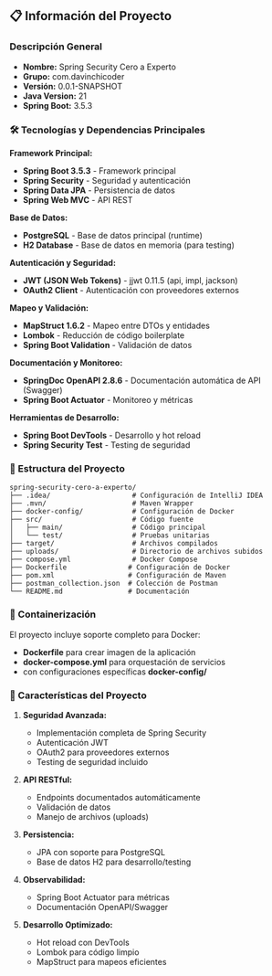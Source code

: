 ## 📋 **Información del Proyecto**

### **Descripción General**

- **Nombre:** Spring Security Cero a Experto
- **Grupo:** com.davinchicoder
- **Versión:** 0.0.1-SNAPSHOT
- **Java Version:** 21
- **Spring Boot:** 3.5.3

### **🛠️ Tecnologías y Dependencias Principales**

**Framework Principal:**

- **Spring Boot 3.5.3** - Framework principal
- **Spring Security** - Seguridad y autenticación
- **Spring Data JPA** - Persistencia de datos
- **Spring Web MVC** - API REST

**Base de Datos:**

- **PostgreSQL** - Base de datos principal (runtime)
- **H2 Database** - Base de datos en memoria (para testing)

**Autenticación y Seguridad:**

- **JWT (JSON Web Tokens)** - jjwt 0.11.5 (api, impl, jackson)
- **OAuth2 Client** - Autenticación con proveedores externos

**Mapeo y Validación:**

- **MapStruct 1.6.2** - Mapeo entre DTOs y entidades
- **Lombok** - Reducción de código boilerplate
- **Spring Boot Validation** - Validación de datos

**Documentación y Monitoreo:**

- **SpringDoc OpenAPI 2.8.6** - Documentación automática de API (Swagger)
- **Spring Boot Actuator** - Monitoreo y métricas

**Herramientas de Desarrollo:**

- **Spring Boot DevTools** - Desarrollo y hot reload
- **Spring Security Test** - Testing de seguridad

### **📁 Estructura del Proyecto**

``` 
spring-security-cero-a-experto/
├── .idea/                    # Configuración de IntelliJ IDEA
├── .mvn/                     # Maven Wrapper
├── docker-config/            # Configuración de Docker
├── src/                      # Código fuente
│   ├── main/                 # Código principal
│   └── test/                 # Pruebas unitarias
├── target/                   # Archivos compilados
├── uploads/                  # Directorio de archivos subidos
├── compose.yml               # Docker Compose
├── Dockerfile               # Configuración de Docker
├── pom.xml                  # Configuración de Maven
├── postman_collection.json  # Colección de Postman
└── README.md                # Documentación
```

### **🐳 Containerización**

El proyecto incluye soporte completo para Docker:

- **Dockerfile** para crear imagen de la aplicación
- **docker-compose.yml** para orquestación de servicios
- con configuraciones específicas **docker-config/**

### **🚀 Características del Proyecto**

1. **Seguridad Avanzada:**
    - Implementación completa de Spring Security
    - Autenticación JWT
    - OAuth2 para proveedores externos
    - Testing de seguridad incluido

2. **API RESTful:**
    - Endpoints documentados automáticamente
    - Validación de datos
    - Manejo de archivos (uploads)

3. **Persistencia:**
    - JPA con soporte para PostgreSQL
    - Base de datos H2 para desarrollo/testing

4. **Observabilidad:**
    - Spring Boot Actuator para métricas
    - Documentación OpenAPI/Swagger

5. **Desarrollo Optimizado:**
    - Hot reload con DevTools
    - Lombok para código limpio
    - MapStruct para mapeos eficientes
